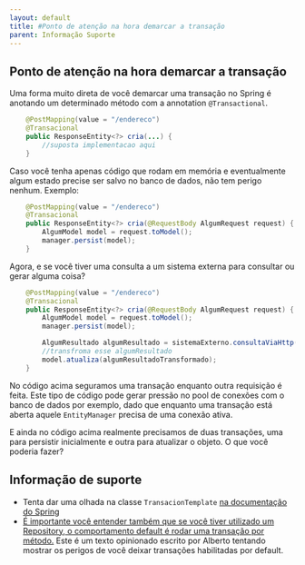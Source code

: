 ```yaml
---
layout: default
title: #Ponto de atenção na hora demarcar a transação  
parent: Informação Suporte
---
```

## Ponto de atenção na hora demarcar a transação 

Uma forma muito direta de você demarcar uma transação no Spring é anotando um determinado método com a annotation ```@Transactional```. 

```java
    @PostMapping(value = "/endereco")
    @Transacional
	public ResponseEntity<?> cria(...) {
        //suposta implementacao aqui
	}
```

Caso você tenha apenas código que rodam em memória e eventualmente algum estado precise ser salvo no banco de dados, não tem perigo nenhum. Exemplo:

```java
    @PostMapping(value = "/endereco")
    @Transacional
	public ResponseEntity<?> cria(@RequestBody AlgumRequest request) {
        AlgumModel model = request.toModel();
        manager.persist(model);
	}
```

Agora, e se você tiver uma consulta a um sistema externa para consultar ou gerar alguma coisa?

```java
    @PostMapping(value = "/endereco")
    @Transacional
	public ResponseEntity<?> cria(@RequestBody AlgumRequest request) {
        AlgumModel model = request.toModel();
        manager.persist(model);

        AlgumResultado algumResultado = sistemaExterno.consultaViaHttp(model.getInformacao());
        //transfroma esse algumResultado
        model.atualiza(algumResultadoTransformado);
	}
```

No código acima seguramos uma transação enquanto outra requisição é feita. Este tipo de código pode gerar pressão no pool de conexões com o banco de dados por exemplo, dado que enquanto uma transação está aberta aquele ```EntityManager``` precisa de uma conexão ativa. 

E ainda no código acima realmente precisamos de duas transações, uma para persistir inicialmente e outra para atualizar o objeto. O que você poderia fazer?

## Informação de suporte

* Tenta dar uma olhada na classe ```TransacionTemplate``` [na documentação do Spring](https://docs.spring.io/spring/docs/current/javadoc-api/org/springframework/transaction/support/TransactionTemplate.html)
* [É importante você entender também que se você tiver utilizado um Repository, o comportamento default é rodar uma transação por método.](https://domineospring.wordpress.com/2019/10/17/transacoes-nao-devem-ser-habilitadas-por-default/) Este é um texto opinionado escrito por Alberto tentando mostrar os perigos de você deixar transações habilitadas por default.


